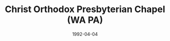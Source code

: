 ---
date: &id001 1992-04-04
end_date: null
location:
  address: null
  city: WA
  state: PA
minister:
- end: 1997-08-31
  name: R. Daniel Knox
  start: 1992-01-01
  type: Evangelist
ministers:
- R. Daniel Knox
name: Christ Orthodox Presbyterian Chapel
names:
- end: 1997-08-31
  name: Christ Orthodox Presbyterian Chapel
  start: 1992-04-04
origination_date: *id001
raw_data: "PA\nWA\nChrist Orthodox Presbyterian Chapel (April 4, 1992\u2013August\
  \ 31, 1997)\nEvangelist: R. Daniel Knox, 1992\u201397"
received_from: null
states:
- PA
status:
  active: false
  end_date: 1997-08-31
  reason: null
  received_from: null
  withdrawal_to: null
title: Christ Orthodox Presbyterian Chapel (WA PA)
year_established:
- 1992

---